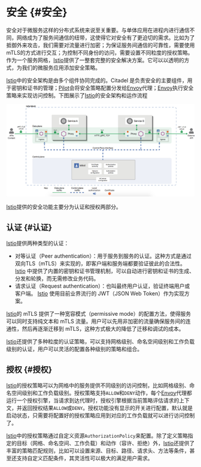 # 安全 {#安全}

安全对于微服务这样的分布式系统来说至关重要。与单体应用在进程内进行通信不同，网络成为了服务间通信的纽带，这使得它对安全有了更迫切的需求。比如为了抵御外来攻击，我们需要对流量进行加密；为保证服务间通信的可靠性，需要使用mTLS的方式进行交互；为控制不同身份的访问，需要设置不同粒度的授权策略。作为一个服务网格，[Istio](https://www.servicemesher.com/istio-handbook/GLOSSARY.html#istio)提供了一整套完整的安全解决方案。它可以以透明的方式，为我们的微服务应用添加安全策略。

[Istio](https://www.servicemesher.com/istio-handbook/GLOSSARY.html#istio)中的安全架构是由多个组件协同完成的。Citadel 是负责安全的主要组件，用于密钥和证书的管理；[Pilot](https://www.servicemesher.com/istio-handbook/GLOSSARY.html#pilot)会将安全策略配置分发给[Envoy](https://www.servicemesher.com/istio-handbook/GLOSSARY.html#envoy)代理；[Envoy](https://www.servicemesher.com/istio-handbook/GLOSSARY.html#envoy)执行安全策略来实现访问控制。下图展示了[Istio](https://www.servicemesher.com/istio-handbook/GLOSSARY.html#istio)的安全架构和运作流程

![](/image/Istio/concept-security-arch.jpg)

[Istio](https://www.servicemesher.com/istio-handbook/GLOSSARY.html#istio)提供的安全功能主要分为认证和授权两部分。

## 认证 {#认证}

[Istio](https://www.servicemesher.com/istio-handbook/GLOSSARY.html#istio)提供两种类型的认证：

* 对等认证（Peer authentication）：用于服务到服务的认证。这种方式是通过双向TLS（mTLS）来实现的，即客户端和服务端都要验证彼此的合法性。
  [Istio](https://www.servicemesher.com/istio-handbook/GLOSSARY.html#istio)
  中提供了内置的密钥和证书管理机制，可以自动进行密钥和证书的生成、分发和轮换，而无需修改业务代码。
* 请求认证（Request authentication）：也叫最终用户认证，验证终端用户或客户端。
  [Istio](https://www.servicemesher.com/istio-handbook/GLOSSARY.html#istio)
  使用目前业界流行的 JWT（JSON Web Token）作为实现方案。

[Istio](https://www.servicemesher.com/istio-handbook/GLOSSARY.html#istio)的 mTLS 提供了一种宽容模式（permissive mode）的配置方法，使得服务可以同时支持纯文本和 mTLS 流量。用户可以先用非加密的流量确保服务间的连通性，然后再逐渐迁移到 mTLS，这种方式极大的降低了迁移和调试的成本。

[Istio](https://www.servicemesher.com/istio-handbook/GLOSSARY.html#istio)还提供了多种粒度的认证策略，可以支持网格级别、命名空间级别和工作负载级别的认证，用户可以灵活的配置各种级别的策略和组合。

## 授权 {#授权}

[Istio](https://www.servicemesher.com/istio-handbook/GLOSSARY.html#istio)的授权策略可以为网格中的服务提供不同级别的访问控制，比如网格级别、命名空间级别和工作负载级别。授权策略支持`ALLOW`和`DENY`动作，每个[Envoy](https://www.servicemesher.com/istio-handbook/GLOSSARY.html#envoy)代理都运行一个授权引擎，当请求到达代理时，授权引擎根据当前策略评估请求的上下文，并返回授权结果`ALLOW`或`DENY`。授权功能没有显示的开关进行配置，默认就是启动状态，只需要将配置好的授权策略应用到对应的工作负载就可以进行访问控制了。

[Istio](https://www.servicemesher.com/istio-handbook/GLOSSARY.html#istio)中的授权策略通过自定义资源`AuthorizationPolicy`来配置。除了定义策略指定的目标（网格、命名空间、工作负载）和动作（容许、拒绝）外，[Istio](https://www.servicemesher.com/istio-handbook/GLOSSARY.html#istio)还提供了丰富的策略匹配规则，比如可以设置来源、目标、路径、请求头、方法等条件，甚至还支持自定义匹配条件，其灵活性可以极大的满足用户需求。

